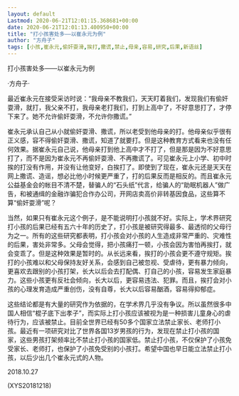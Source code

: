```yaml
---
layout: default
Lastmod: 2020-06-21T12:01:15.368681+00:00
date: 2020-06-21T12:01:13.400950+00:00
title: "打小孩害处多——以崔永元为例"
author: "方舟子"
tags: [小孩,崔永元,偷奸耍滑,挨打,撒谎,禁止,母亲,容易,研究,后果,新语丝]
---
```


打小孩害处多——以崔永元为例

·方舟子·

最近崔永元在接受采访时说：“我母亲不教我们，天天盯着我们，发现我们有偷奸耍滑，就打，我父亲不打，我母亲老打我们，打到上高中了，不好意思打了，才停下来了。她不允许偷奸耍滑，不允许你撒谎。”

崔永元承认自己从小就偷奸耍滑、撒谎，所以老受到他母亲的打。他母亲似乎很有正义感，容不得偷奸耍滑、撒谎，知道了就要打。但是这种教育方式看来也没有任何效果。据崔永元自己说，他母亲打到他上高中才不打了，但是那是因为不好意思打了，而不是因为崔永元不再偷奸耍滑、不再撒谎了。可见崔永元上小学、初中时挨的打没有作用，并没有让他变好，白挨打了。即使到了现在，崔永元还是天天在网上撒谎、造谣，想必比他小时候更严重了，打的后果反而是相反的。而且崔永元公益基金会的帐目不清不楚，替骗人的“石头纸”代言，给骗人的“助眠机器人”做广告，和被通缉的金融诈骗犯合作办公司，开网店卖高价非转基因食品，这些算不算“偷奸耍滑”呢？

当然，如果只有崔永元这个例子，是不能说明打小孩就不好。实际上，学术界研究打小孩的后果已经有五六十年的历史了，打小孩是被研究得最多、最透彻的父母行为之一。所有的这些研究都表明，打小孩会对小孩的人生造成非常严重的、灾难性的后果，害处非常多。父母会觉得，把小孩痛打一顿，小孩会因为害怕再挨打，就会变乖了。但是这种效果是暂时的。从长远来看，挨打的小孩会更不遵守规矩。挨打的小孩难以和父母保持友好关系，会感到自己被忽视、受虐待，更有暴力倾向，更喜欢去跟别的小孩打架，长大以后会去打配偶、打自己的小孩，容易发生家庭暴力。这些小孩更有反社会倾向，长大以后，更容易违法、犯罪。而且，挨打会对小孩的心理发育造成严重创伤，没有自尊，长大以后容易酗酒，容易得抑郁症。

这些结论都是有大量的研究作为依据的，在学术界几乎没有争议。所以虽然很多中国人相信“棍子底下出孝子”，而实际上打小孩应该被视为是一种损害儿童身心的虐待行为，应该被禁止。目前全世界已经有50多个国家立法禁止家长、老师打小孩。最近有一项研究对比了世界各国13岁男孩的行为，发现在禁止打小孩的国家，这些男孩打架频率比不禁止打小孩的国家低。禁止打小孩，不仅保护了小孩免受家长、老师打，也保护了小孩免受别的小孩打。希望中国也早日能立法禁止打小孩，以后少出几个崔永元式的人物。

2018.10.27

(XYS20181218)

